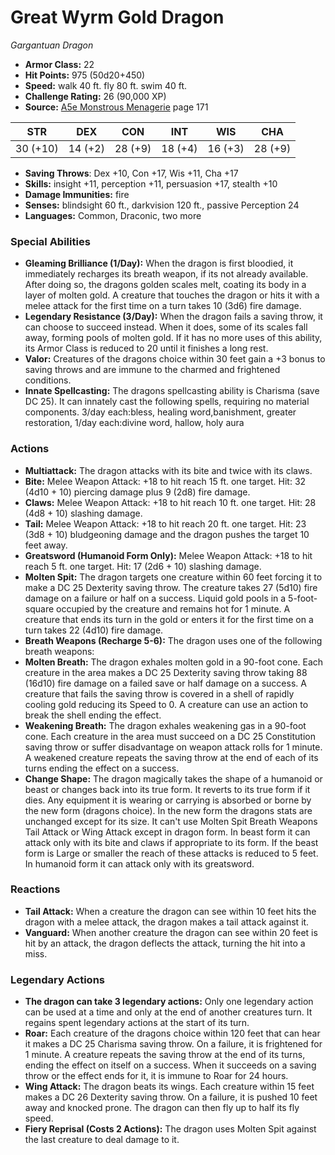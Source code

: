 # Great Wyrm Gold Dragon

*Gargantuan* *Dragon*

- **Armor Class:** 22
- **Hit Points:** 975 (50d20+450)
- **Speed:** walk 40 ft. fly 80 ft. swim 40 ft.
- **Challenge Rating:** 26 (90,000 XP)
- **Source:** [A5e Monstrous Menagerie](https://enpublishingrpg.com/products/level-up-monstrous-menagerie-a5e) page 171

| STR | DEX | CON | INT | WIS | CHA |
| --- | --- | --- | --- | --- | --- |
| 30 (+10) | 14 (+2) | 28 (+9) | 18 (+4) | 16 (+3) | 28 (+9) |

- **Saving Throws**: Dex +10, Con +17, Wis +11, Cha +17
- **Skills:** insight +11, perception +11, persuasion +17, stealth +10
- **Damage Immunities:** fire
- **Senses:** blindsight 60 ft., darkvision 120 ft., passive Perception 24
- **Languages:** Common, Draconic, two more
### Special Abilities
- **Gleaming Brilliance (1/Day):** When the dragon is first bloodied, it immediately recharges its breath weapon, if its not already available. After doing so, the dragons golden scales melt, coating its body in a layer of molten gold. A creature that touches the dragon or hits it with a melee attack for the first time on a turn takes 10 (3d6) fire damage.
- **Legendary Resistance (3/Day):** When the dragon fails a saving throw, it can choose to succeed instead. When it does, some of its scales fall away, forming pools of molten gold. If it has no more uses of this ability, its Armor Class is reduced to 20 until it finishes a long rest.
- **Valor:** Creatures of the dragons choice within 30 feet gain a +3 bonus to saving throws and are immune to the charmed and frightened conditions.
- **Innate Spellcasting:** The dragons spellcasting ability is Charisma (save DC 25). It can innately cast the following spells, requiring no material components. 3/day each:bless, healing word,banishment, greater restoration,  1/day each:divine word, hallow, holy aura
### Actions
- **Multiattack:** The dragon attacks with its bite and twice with its claws.
- **Bite:** Melee Weapon Attack: +18 to hit  reach 15 ft.  one target. Hit: 32 (4d10 + 10) piercing damage plus 9 (2d8) fire damage.
- **Claws:** Melee Weapon Attack: +18 to hit  reach 10 ft.  one target. Hit: 28 (4d8 + 10) slashing damage.
- **Tail:** Melee Weapon Attack: +18 to hit  reach 20 ft.  one target. Hit: 23 (3d8 + 10) bludgeoning damage  and the dragon pushes the target 10 feet away.
- **Greatsword (Humanoid Form Only):** Melee Weapon Attack: +18 to hit  reach 5 ft.  one target. Hit: 17 (2d6 + 10) slashing damage.
- **Molten Spit:** The dragon targets one creature within 60 feet  forcing it to make a DC 25 Dexterity saving throw. The creature takes 27 (5d10) fire damage on a failure or half on a success. Liquid gold pools in a 5-foot-square occupied by the creature and remains hot for 1 minute. A creature that ends its turn in the gold or enters it for the first time on a turn takes 22 (4d10) fire damage.
- **Breath Weapons (Recharge 5-6):** The dragon uses one of the following breath weapons:
- **Molten Breath:** The dragon exhales molten gold in a 90-foot cone. Each creature in the area makes a DC 25 Dexterity saving throw  taking 88 (16d10) fire damage on a failed save or half damage on a success. A creature that fails the saving throw is covered in a shell of rapidly cooling gold  reducing its Speed to 0. A creature can use an action to break the shell  ending the effect.
- **Weakening Breath:** The dragon exhales weakening gas in a 90-foot cone. Each creature in the area must succeed on a DC 25 Constitution saving throw or suffer disadvantage on weapon attack rolls for 1 minute. A weakened creature repeats the saving throw at the end of each of its turns  ending the effect on a success.
- **Change Shape:** The dragon magically takes the shape of a humanoid or beast  or changes back into its true form. It reverts to its true form if it dies. Any equipment it is wearing or carrying is absorbed or borne by the new form (dragons choice). In the new form  the dragons stats are unchanged except for its size. It can't use Molten Spit  Breath Weapons  Tail Attack  or Wing Attack except in dragon form. In beast form  it can attack only with its bite and claws  if appropriate to its form. If the beast form is Large or smaller  the reach of these attacks is reduced to 5 feet. In humanoid form  it can attack only with its greatsword.
### Reactions
- **Tail Attack:** When a creature the dragon can see within 10 feet hits the dragon with a melee attack, the dragon makes a tail attack against it.
- **Vanguard:** When another creature the dragon can see within 20 feet is hit by an attack, the dragon deflects the attack, turning the hit into a miss.


### Legendary Actions
- **The dragon can take 3 legendary actions:** Only one legendary action can be used at a time and only at the end of another creatures turn. It regains spent legendary actions at the start of its turn.
- **Roar:** Each creature of the dragons choice within 120 feet that can hear it makes a DC 25 Charisma saving throw. On a failure, it is frightened for 1 minute. A creature repeats the saving throw at the end of its turns, ending the effect on itself on a success. When it succeeds on a saving throw or the effect ends for it, it is immune to Roar for 24 hours.
- **Wing Attack:** The dragon beats its wings. Each creature within 15 feet makes a DC 26 Dexterity saving throw. On a failure, it is pushed 10 feet away and knocked prone. The dragon can then fly up to half its fly speed.
- **Fiery Reprisal (Costs 2 Actions):** The dragon uses Molten Spit against the last creature to deal damage to it.
